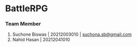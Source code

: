 # BattleRPG

### Team Member 
1. Suchone Biswas | 20212003010 | suchona.sb@gmail.com
1.  Nahid Hasan | 20212041010

